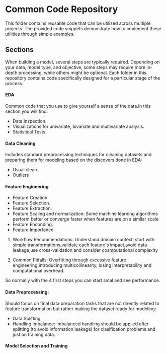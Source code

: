 # Common Code Repository
This folder contains reusable code that can be utilized across multiple projects. The provided code snippets demonstrate how to implement these utilities through simple examples.

## Sections
When building a model, several steps are typically required. Depending on your data, model type, and objective, some steps may require more in-depth processing, while others might be optional. Each folder in this repository contains code specifically designed for a particular stage of the process.

#### EDA
Common code that you use to give yourself a sense of the data.In this section you will find:
- Data Inspection.
- Visualizations for univariate, bivariate and multivariate analysis.
- Statistical Tests.


#### Data Cleaning
Includes standard preprocessing techniques for cleaning datasets and preparing them for modeling based on the discovers done in EDA:
- Usual clean.
- Outliers


#### Feature Engineering

- Feature Creation
- Feature Selection.
- Feature Extraction.
- Feature Scaling and normalization: Some machine learning algorithms perform better or converge faster when features are on a similar scale 
- Feature Enconding.
- Feature Importance 

1. Workflow Recommendations: Understand domain context, start with simple transformations,validate each feature's impact,avoid data leakage,use cross-validation and consider cosmputational complexity

2. Common Pitfalls: Overfitting through excessive feature engineering,introducing multicollinearity, losing interpretability and computational overhead. 

So normally with the 4 first steps you can start smal and see performance.

#### Data Preprocessing: 
Should focus on final data preparation tasks that are not directly related to feature transformation but rather making the dataset ready for modeling:
- Data Splitting
- Handling Imbalance: Imbalanced handling should be applied after splitting (to avoid information leakage) for clasification problems and just on training data.

#### Model Selection and Training





